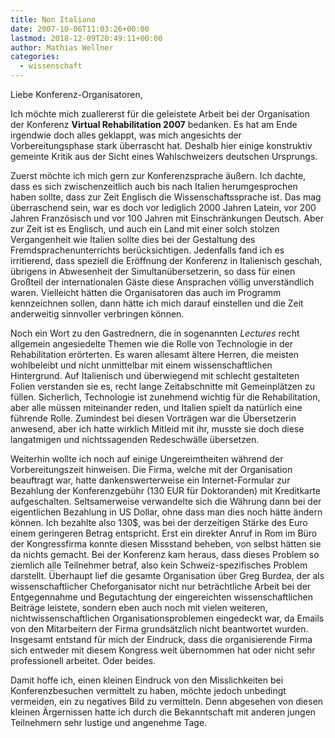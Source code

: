 ```yaml
---
title: Non Italiano
date: 2007-10-06T11:03:26+00:00
lastmod: 2018-12-09T20:49:11+00:00
author: Mathias Wellner
categories:
  - wissenschaft
---
```

Liebe Konferenz-Organisatoren,

Ich möchte mich zuallererst für die geleistete Arbeit bei der Organisation der Konferenz **Virtual Rehabilitation 2007** bedanken. Es hat am Ende irgendwie doch alles geklappt, was mich angesichts der Vorbereitungsphase stark überrascht hat. Deshalb hier einige konstruktiv gemeinte Kritik aus der Sicht eines Wahlschweizers deutschen Ursprungs.

Zuerst möchte ich mich gern zur Konferenzsprache äußern. Ich dachte, dass es sich zwischenzeitlich auch bis nach Italien herumgesprochen haben sollte, dass zur Zeit Englisch die Wissenschaftssprache ist. Das mag überraschend sein, war es doch vor lediglich 2000 Jahren Latein, vor 200 Jahren Französisch und vor 100 Jahren mit Einschränkungen Deutsch. Aber zur Zeit ist es Englisch, und auch ein Land mit einer solch stolzen Vergangenheit wie Italien sollte dies bei der Gestaltung des Fremdsprachenunterrichts berücksichtigen. Jedenfalls fand ich es irritierend, dass speziell die Eröffnung der Konferenz in Italienisch geschah, übrigens in Abwesenheit der Simultanübersetzerin, so dass für einen Großteil der internationalen Gäste diese Ansprachen völlig unverständlich waren. Vielleicht hätten die Organisatoren das auch im Programm kennzeichnen sollen, dann hätte ich mich darauf einstellen und die Zeit anderweitig sinnvoller verbringen können.

Noch ein Wort zu den Gastrednern, die in sogenannten _Lectures_ recht allgemein angesiedelte Themen wie die Rolle von Technologie in der Rehabilitation erörterten. Es waren allesamt ältere Herren, die meisten wohlbeleibt und nicht unmittelbar mit einem wissenschaftlichen Hintergrund. Auf Italienisch und überwiegend mit schlecht gestalteten Folien verstanden sie es, recht lange Zeitabschnitte mit Gemeinplätzen zu füllen. Sicherlich, Technologie ist zunehmend wichtig für die Rehabilitation, aber alle müssen miteinander reden, und Italien spielt da natürlich eine führende Rolle. Zumindest bei diesen Vorträgen war die Übersetzerin anwesend, aber ich hatte wirklich Mitleid mit ihr, musste sie doch diese langatmigen und nichtssagenden Redeschwälle übersetzen.

Weiterhin wollte ich noch auf einige Ungereimtheiten während der Vorbereitungszeit hinweisen. Die Firma, welche mit der Organisation beauftragt war, hatte dankenswerterweise ein Internet-Formular zur Bezahlung der Konferenzgebühr (130 EUR für Doktoranden) mit Kreditkarte aufgeschalten. Seltsamerweise verwandelte sich die Währung dann bei der eigentlichen Bezahlung in US Dollar, ohne dass man dies noch hätte ändern können. Ich bezahlte also 130$, was bei der derzeitigen Stärke des Euro einem geringeren Betrag entspricht. Erst ein direkter Anruf in Rom im Büro der Kongressfirma konnte diesen Missstand beheben, von selbst hätten sie da nichts gemacht. Bei der Konferenz kam heraus, dass dieses Problem so ziemlich alle Teilnehmer betraf, also kein Schweiz-spezifisches Problem darstellt. Überhaupt lief die gesamte Organisation über Greg Burdea, der als wissenschaftlicher Cheforganisator nicht nur beträchtliche Arbeit bei der Entgegennahme und Begutachtung der eingereichten wissenschaftlichen Beiträge leistete, sondern eben auch noch mit vielen weiteren, nichtwissenschaftlichen Organisationsproblemen eingedeckt war, da Emails von den Mitarbeitern der Firma grundsätzlich nicht beantwortet wurden. Insgesamt entstand für mich der Eindruck, dass die organisierende Firma sich entweder mit diesem Kongress weit übernommen hat oder nicht sehr professionell arbeitet. Oder beides.

Damit hoffe ich, einen kleinen Eindruck von den Misslichkeiten bei Konferenzbesuchen vermittelt zu haben, möchte jedoch unbedingt vermeiden, ein zu negatives Bild zu vermitteln. Denn abgesehen von diesen kleinen Ärgernissen hatte ich durch die Bekanntschaft mit anderen jungen Teilnehmern sehr lustige und angenehme Tage.
